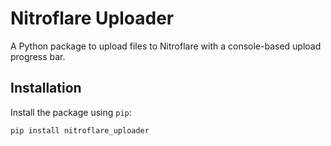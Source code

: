 # Nitroflare Uploader

A Python package to upload files to Nitroflare with a console-based upload progress bar.

## Installation

Install the package using `pip`:

```bash
pip install nitroflare_uploader
